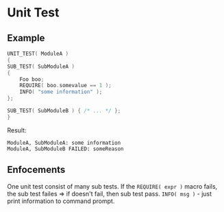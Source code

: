 # Unit Test
## Example
```cpp
UNIT_TEST( ModuleA )
{
SUB_TEST( SubModuleA )
{
    Foo boo;
    REQUIRE( boo.somevalue == 1 );
    INFO( "some information" );
};

SUB_TEST( SubModuleB ) { /* ... */ };
}
```
Result:
```
ModuleA, SubModuleA: some information
ModuleA, SubModuleB FAILED: someReason
```
## Enfocements
One unit test consist of many sub tests. If the `REQUIRE( expr )` macro fails, the sub test failes => if doesn't fail, then sub test pass. `INFO( msg )` - just print information to command prompt.